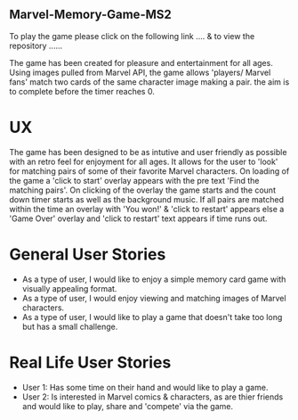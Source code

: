 ## Marvel-Memory-Game-MS2
 
 To play the game please click on the following link .... & to view the repository ...... 
 
 The game has been created for pleasure and entertainment for all ages. Using images pulled from Marvel API, the game allows 'players/     Marvel fans' match two cards of the same character image making a pair. the aim is to complete before the timer reaches 0.
 
# UX

The game has been designed to be as intutive and user friendly as possible with an retro feel for enjoyment for all ages. It allows for the user to 'look' for matching pairs of some of their favorite Marvel characters. On loading of the game a 'click to start' overlay appears with the pre text 'Find the matching pairs'. On clicking of the overlay the game starts and the count down timer starts as well as the background music. If all pairs are matched within the time an overlay with 'You won!' & 'click to restart' appears else a 'Game Over' overlay and 'click to restart' text appears if time runs out. 

# General User Stories

* As a type of user, I would like to enjoy a simple memory card game with visually appealing format.
* As a type of user, I would enjoy viewing and matching images of Marvel characters.
* As a type of user, I would like to play a game that doesn't take too long but has a small challenge.

# Real Life User Stories

* User 1: Has some time on their hand and would like to play a game.
* User 2: Is interested in Marvel comics & characters, as are thier friends and would like to play, share and 'compete' via the game.
